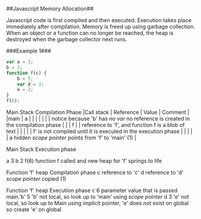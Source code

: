 ##Javascript Memory Allocation##

Javascript code is first compiled and then executed. Execution takes place immediately after compilation. Memory is freed up using garbage collection. When an object or a function can no longer be reached, the heap is destroyed when the garbage collector next runs.

###Example 1###

```javascript
var a = 3;
b = 2;
function f(c) {
    b = 5;
    var d = 3;
    e = 2;
}
f(6);
```





Main Stack
Compilation Phase
|Call stack | Reference | Value | Comment                                                                          |
|main       | a         |       |                                                                                  | 
|           |           |       | notice because 'b' has no *var* no reference is created in the compilation phase |
|           | f         |       | reference to 'f', and function f is a blob of text                               |
|           |           |       | f' is not compiled until it is executed in the execution phase                   |
|           |           |       | a hidden *scope pointer* points from 'f' to 'main' (1)                           |

Main Stack
Execution phase

a                       3
b                       2
f(6)                    function f called and new heap for 'f' springs to life

Function 'f' heap
Compilation phase
c                       reference to 'c'
d                       reference to 'd'
                        *scope pointer* copied (1)

Function 'f' heap
Execution phase
c                       6 parameter value that is passed
main.'b'                5 'b' not local, so look up to 'main' using *scope pointer*
d                       3
                        'e' not local, so look up to Main using implicit pointer, 'e' does not exist on global so create 'e' on global
